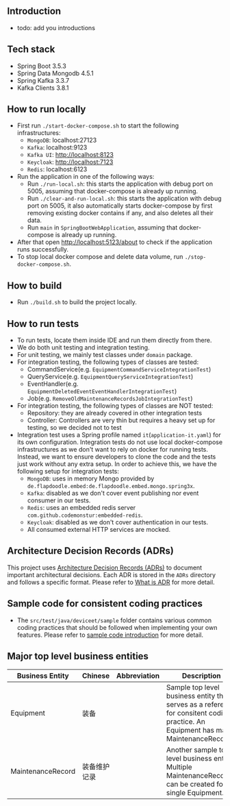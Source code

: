 ## Introduction

- todo: add you introductions

## Tech stack

- Spring Boot 3.5.3
- Spring Data Mongodb 4.5.1
- Spring Kafka 3.3.7
- Kafka Clients 3.8.1

## How to run locally

- First run `./start-docker-compose.sh` to start the following infrastructures:
    - `MongoDB`: localhost:27123
    - `Kafka`: localhost:9123
    - `Kafka UI`: [http://localhost:8123](http://localhost:8123)
    - `Keycloak`: [http://localhost:7123](http://localhost:7123)
    - `Redis`: localhost:6123
- Run the application in one of the following ways:
    - Run `./run-local.sh`: this starts the application with debug port on 5005, assuming that docker-compose is already
      up running.
    - Run `./clear-and-run-local.sh`: this starts the application with debug port on 5005, it also automatically starts
      docker-compose by first removing existing docker contains if any, and also deletes all their data.
    - Run `main` in  `SpringBootWebApplication`, assuming that docker-compose is already up running.
- After that open [http://localhost:5123/about](http://localhost:5123/about) to check if the application runs
  successfully.
- To stop local docker compose and delete data volume, run `./stop-docker-compose.sh`.

## How to build
- Run `./build.sh` to build the project locally.

## How to run tests

- To run tests, locate them inside IDE and run them directly from there.
- We do both unit testing and integration testing.
- For unit testing, we mainly test classes under `domain` package.
- For integration testing, the following types of classes are tested:
    - CommandService(e.g. `EquipmentCommandServiceIntegrationTest`)
    - QueryService(e.g. `EquipmentQueryServiceIntegrationTest`)
    - EventHandler(e.g. `EquipmentDeletedEventEventHandlerIntegrationTest`)
    - Job(e.g. `RemoveOldMaintenanceRecordsJobIntegrationTest`)
- For integration testing, the following types of classes are NOT tested:
    - Repository: they are already covered in other integration tests
    - Controller: Controllers are very thin but requires a heavy set up for testing, so we decided not to test
- Integration test uses a Spring profile named `it`(`application-it.yaml`) for its own configuration. Integration tests
  do
  not use local
  docker-compose infrastructures as we don't want to rely on docker for running tests. Instead, we want to ensure
  developers to
  clone the code and the tests
  just work without any extra setup. In order to achieve this, we have the following setup for integration tests:
    - `MongoDB`: uses in memory Mongo provided by `de.flapdoodle.embed:de.flapdoodle.embed.mongo.spring3x`.
    - `Kafka`: disabled as we don't cover event publishing nor event consumer in our tests.
    - `Redis`: uses an embedded redis server `com.github.codemonstur:embedded-redis`.
    - `Keycloak`: disabled as we don't cover authentication in our tests.
    - All consumed external HTTP services are mocked.

## Architecture Decision Records (ADRs)

This project uses [Architecture Decision Records (ADRs)](https://adr.github.io/) to document important architectural
decisions. Each ADR is stored in the `ADRs` directory and follows a specific format. Please refer to [What is ADR](ADRs/000_what_is_ADR.md) for more detail.

## Sample code for consistent coding practices

- The `src/test/java/deviceet/sample` folder contains various common coding practices that should be followed when
  implementing your own features. Please refer to [sample code introduction](src/test/java/deviceet/sample/sample-code-introduction.md) for more detail.

## Major top level business entities

| Business Entity   | Chinese | Abbreviation | Description                                                                                                                          |
|-------------------|---------|--------------|--------------------------------------------------------------------------------------------------------------------------------------|
| Equipment         | 装备      |              | Sample top level business entity that serves as a reference for consitent coding practice. An Equipment has many MaintenanceRecords. |
| MaintenanceRecord | 装备维护记录  |              | Another sample top level business entity. Multiple MaintenanceRecords can be created for a single  Equipment.                        |

